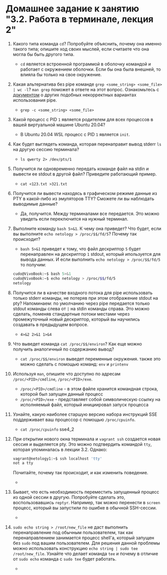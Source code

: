 # Домашнее задание к занятию "3.2. Работа в терминале, лекция 2"

1. Какого типа команда `cd`? Попробуйте объяснить, почему она именно такого типа; опишите ход своих мыслей, если считаете что она могла бы быть другого типа.

   * `cd` является встроенной программой в оболочку командой и работает с окружением оболочки. Если бы она была внешней, то влияла бы только на свое окружение.

2. Какая альтернатива без pipe команде `grep <some_string> <some_file> | wc -l`? `man grep` поможет в ответе на этот вопрос. Ознакомьтесь с [документом](http://www.smallo.ruhr.de/award.html) о других подобных некорректных вариантах использования pipe.

   * `grep -c <some_string> <some_file>`

3. Какой процесс с PID `1` является родителем для всех процессов в вашей виртуальной машине Ubuntu 20.04?

   * В Ubuntu 20.04 WSL процесс с PID `1` является `init`.

4. Как будет выглядеть команда, которая перенаправит вывод stderr `ls` на другую сессию терминала?

   * `ls qwerty 2> /dev/pts/1`

5. Получится ли одновременно передать команде файл на stdin и вывести ее stdout в другой файл? Приведите работающий пример.

   * `cat <123.txt >321.txt`

6. Получится ли вывести находясь в графическом режиме данные из PTY в какой-либо из эмуляторов TTY? Сможете ли вы наблюдать выводимые данные?

   *  Да, получится. Между терминалами все передается. Это можно увидеть если переключится на нужный терминал.

7. Выполните команду `bash 5>&1`. К чему она приведет? Что будет, если вы выполните `echo netology > /proc/$$/fd/5`? Почему так происходит?

   * `bash 5>&1` приведет к тому, что файл дескриптор `5` будет перенаправлен на дескриптор `1` stdout, который ипользуется для вывода данных. И если выполнить `echo netology > /proc/$$/fd/5` то получим:

    ```bash
    cudo@VivoBook:~$ bash 5>&1
    cudo@VivoBook:~$ echo netology > /proc/$$/fd/5
    netology
    ```

8. Получится ли в качестве входного потока для pipe использовать только stderr команды, не потеряв при этом отображение stdout на pty? Напоминаем: по умолчанию через pipe передается только stdout команды слева от `|` на stdin команды справа.
Это можно сделать, поменяв стандартные потоки местами через промежуточный новый дескриптор, который вы научились создавать в предыдущем вопросе.

   * `4>&2 2>&1 1>&4`

9. Что выведет команда `cat /proc/$$/environ`? Как еще можно получить аналогичный по содержанию вывод?

   * `cat /proc/$$/environ` выведет переменные окружения.
  также это можно сделать с помощью команд:
  `env` и `printenv`

10. Используя `man`, опишите что доступно по адресам `/proc/<PID>/cmdline`, `/proc/<PID>/exe`.

    * `/proc/<PID>/cmdline` - в этом файле хранится командная строка, которой был запущен данный процесс
    * `/proc/<PID>/exe` - представляет собой символическую ссылку на исполняемый файл, который инициировал запуск процесса

11. Узнайте, какую наиболее старшую версию набора инструкций SSE поддерживает ваш процессор с помощью `/proc/cpuinfo`.

    * `cat /proc/cpuinfo` sse4_2

12. При открытии нового окна терминала и `vagrant ssh` создается новая сессия и выделяется pty. Это можно подтвердить командой `tty`, которая упоминалась в лекции 3.2. Однако:

    ```bash
	vagrant@netology1:~$ ssh localhost 'tty'
	not a tty
    ```

	Почитайте, почему так происходит, и как изменить поведение.

    * 


13. Бывает, что есть необходимость переместить запущенный процесс из одной сессии в другую. Попробуйте сделать это, воспользовавшись `reptyr`. Например, так можно перенести в `screen` процесс, который вы запустили по ошибке в обычной SSH-сессии.

    * 


14. `sudo echo string > /root/new_file` не даст выполнить перенаправление под обычным пользователем, так как перенаправлением занимается процесс shell'а, который запущен без `sudo` под вашим пользователем. Для решения данной проблемы можно использовать конструкцию `echo string | sudo tee /root/new_file`. Узнайте что делает команда `tee` и почему в отличие от `sudo echo` команда с `sudo tee` будет работать.

    *

